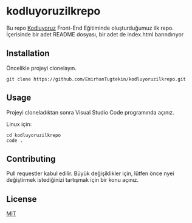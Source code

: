 # kodluyoruzilkrepo

Bu repo [Kodluyoruz](www.google.com) Front-End Eğitiminde oluşturduğumuz ilk repo. İçerisinde bir adet README dosyası, bir adet de index.html barındırıyor

## Installation

Öncelikle projeyi clonelayın.

```
git clone https://github.com/EmirhanTugtekin/kodluyoruzilkrepo.git
```

## Usage

Projeyi cloneladıktan sonra Visual Studio Code programında açınız.

Linux için:

```
cd kodluyoruzilkrepo
code .
```

## Contributing 

Pull requestler kabul edilir. Büyük değişiklikler için, lütfen önce nyei değiştirmek istediğinizi tartışmak
için bir konu açınız.

## License

[MIT](www.google.com)
